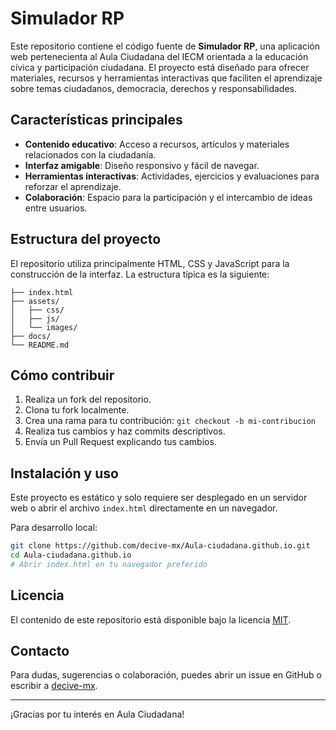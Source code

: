 # Simulador RP

Este repositorio contiene el código fuente de **Simulador RP**, una aplicación web pertenecienta al Aula Ciudadana del IECM orientada a la educación cívica y participación ciudadana. El proyecto está diseñado para ofrecer materiales, recursos y herramientas interactivas que faciliten el aprendizaje sobre temas ciudadanos, democracia, derechos y responsabilidades.

## Características principales

- **Contenido educativo**: Acceso a recursos, artículos y materiales relacionados con la ciudadanía.
- **Interfaz amigable**: Diseño responsivo y fácil de navegar.
- **Herramientas interactivas**: Actividades, ejercicios y evaluaciones para reforzar el aprendizaje.
- **Colaboración**: Espacio para la participación y el intercambio de ideas entre usuarios.

## Estructura del proyecto

El repositorio utiliza principalmente HTML, CSS y JavaScript para la construcción de la interfaz. La estructura típica es la siguiente:

```
├── index.html
├── assets/
│   ├── css/
│   ├── js/
│   └── images/
├── docs/
└── README.md
```

## Cómo contribuir

1. Realiza un fork del repositorio.
2. Clona tu fork localmente.
3. Crea una rama para tu contribución: `git checkout -b mi-contribucion`
4. Realiza tus cambios y haz commits descriptivos.
5. Envía un Pull Request explicando tus cambios.

## Instalación y uso

Este proyecto es estático y solo requiere ser desplegado en un servidor web o abrir el archivo `index.html` directamente en un navegador.

Para desarrollo local:

```bash
git clone https://github.com/decive-mx/Aula-ciudadana.github.io.git
cd Aula-ciudadana.github.io
# Abrir index.html en tu navegador preferido
```

## Licencia

El contenido de este repositorio está disponible bajo la licencia [MIT](LICENSE).

## Contacto

Para dudas, sugerencias o colaboración, puedes abrir un issue en GitHub o escribir a [decive-mx](https://github.com/decive-mx).

---
¡Gracias por tu interés en Aula Ciudadana!
